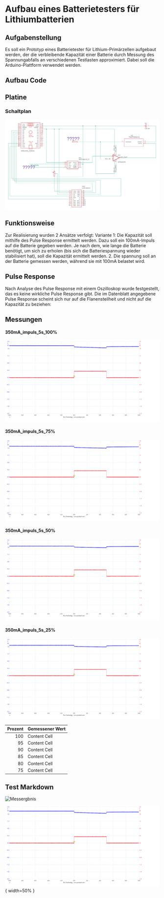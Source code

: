 # Aufbau eines Batterietesters für Lithiumbatterien

## Aufgabenstellung
Es soll ein Prototyp eines Batterietester für Lithium-Primärzellen aufgebaut werden, der die verbleibende Kapazität einer Batterie durch Messung des Spannungabfalls an verschiedenen Testlasten approximiert. Dabei soll die Arduino-Plattform verwendet werden.

## Aufbau Code

## Platine
### Schaltplan
![Schaltplan](Schaltplan/schaltplan.png)


## Funktionsweise
Zur Realisierung wurden 2 Ansätze verfolgt:
   Variante 1:
   Die Kapazität soll mithilfe des Pulse Response ermittelt werden. Dazu soll ein 100mA-Impuls auf die Batterie gegeben werden. Je nach dem, wie lange die Batterie benötigt, um sich zu erholen (bis sich die Batteriespannung wieder stabilisiert hat), soll die Kapazität ermittelt werden.
   2. Die spannung soll an der Batterie gemessen werden, während sie mit 100mA belastet wird.

## Pulse Response 
Nach Analyse des Pulse Response mit einem Oszilloskop wurde festgestellt, das es keine wirkliche Pulse Response gibt. Die im Datenblatt angegebene Pulse Response scheint sich nur auf die Flanensteilheit und nicht auf die Kapazität zu beziehen:




## Messungen

#### 350mA_impuls_5s_100%
![350mA_impuls_5s_100%](Messergebnisse/350mA_impuls_5s_100.png)

#### 350mA_impuls_5s_75%
![350mA_impuls_5s_75%](Messergebnisse/350mA_impuls_5s_75.png)

#### 350mA_impuls_5s_50%
![350mA_impuls_5s_50%](Messergebnisse/350mA_impuls_5s_50.png)

#### 350mA_impuls_5s_25%
![350mA_impuls_5s_25%](Messergebnisse/350mA_impuls_5s_25.png)

| Prozent  | Gemessener Wert |
| -------: | --------------- |
| 100  | Content Cell  |
|  95  | Content Cell  |
|  90  | Content Cell  |
|  85  | Content Cell  |
|  80  | Content Cell  |
|  75  | Content Cell  |


## Test Markdown

![Messergbnis](./Messergebnisse/350mA_impuls_5s_25.png=100x100)

![350mA_impuls_5s_100%](Messergebnisse/350mA_impuls_5s_100.png){ width=50% }

<img scr="Messergebnisse/350mA_impuls_5s_25.png" width="200" >
